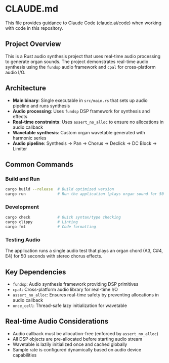 # CLAUDE.md

This file provides guidance to Claude Code (claude.ai/code) when working with code in this repository.

## Project Overview

This is a Rust audio synthesis project that uses real-time audio processing to generate organ sounds. The project demonstrates real-time audio synthesis using the `fundsp` audio framework and `cpal` for cross-platform audio I/O.

## Architecture

- **Main binary**: Single executable in `src/main.rs` that sets up audio pipeline and runs synthesis
- **Audio processing**: Uses `fundsp` DSP framework for synthesis and effects
- **Real-time constraints**: Uses `assert_no_alloc` to ensure no allocations in audio callback
- **Wavetable synthesis**: Custom organ wavetable generated with harmonic series
- **Audio pipeline**: Synthesis → Pan → Chorus → Declick → DC Block → Limiter

## Common Commands

### Build and Run
```bash
cargo build --release  # Build optimized version
cargo run              # Run the application (plays organ sound for 50 seconds)
```

### Development
```bash
cargo check            # Quick syntax/type checking
cargo clippy           # Linting
cargo fmt              # Code formatting
```

### Testing Audio
The application runs a single audio test that plays an organ chord (A3, C#4, E4) for 50 seconds with stereo chorus effects.

## Key Dependencies

- `fundsp`: Audio synthesis framework providing DSP primitives
- `cpal`: Cross-platform audio library for real-time I/O
- `assert_no_alloc`: Ensures real-time safety by preventing allocations in audio callback
- `once_cell`: Thread-safe lazy initialization for wavetable

## Real-time Audio Considerations

- Audio callback must be allocation-free (enforced by `assert_no_alloc`)
- All DSP objects are pre-allocated before starting audio stream
- Wavetable is lazily initialized once and cached globally
- Sample rate is configured dynamically based on audio device capabilities
